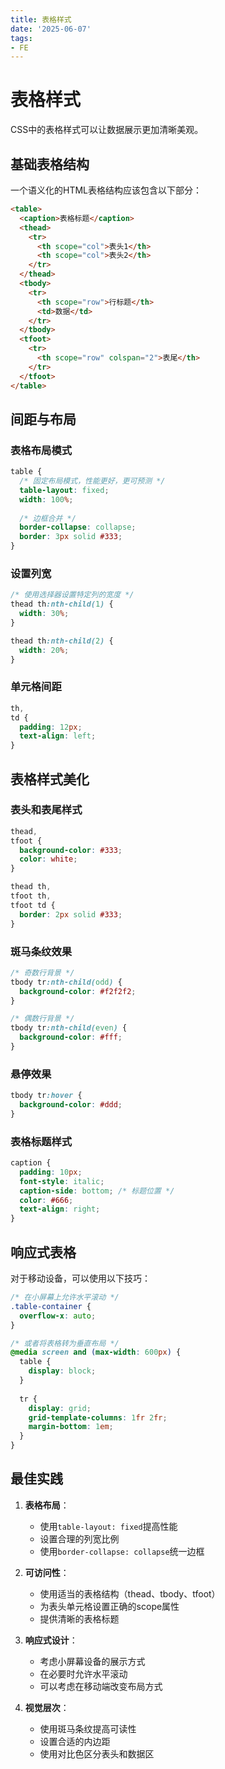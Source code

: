 ```yaml
---
title: 表格样式
date: '2025-06-07'
tags:
- FE
---
```


# 表格样式

CSS中的表格样式可以让数据展示更加清晰美观。
## 基础表格结构

一个语义化的HTML表格结构应该包含以下部分：

```html
<table>
  <caption>表格标题</caption>
  <thead>
    <tr>
      <th scope="col">表头1</th>
      <th scope="col">表头2</th>
    </tr>
  </thead>
  <tbody>
    <tr>
      <th scope="row">行标题</th>
      <td>数据</td>
    </tr>
  </tbody>
  <tfoot>
    <tr>
      <th scope="row" colspan="2">表尾</th>
    </tr>
  </tfoot>
</table>
```

## 间距与布局

### 表格布局模式

```css
table {
  /* 固定布局模式，性能更好，更可预测 */
  table-layout: fixed;
  width: 100%;
  
  /* 边框合并 */
  border-collapse: collapse;
  border: 3px solid #333;
}
```

### 设置列宽

```css
/* 使用选择器设置特定列的宽度 */
thead th:nth-child(1) {
  width: 30%;
}

thead th:nth-child(2) {
  width: 20%;
}
```

### 单元格间距

```css
th,
td {
  padding: 12px;
  text-align: left;
}
```

## 表格样式美化

### 表头和表尾样式

```css
thead,
tfoot {
  background-color: #333;
  color: white;
}

thead th,
tfoot th,
tfoot td {
  border: 2px solid #333;
}
```

### 斑马条纹效果

```css
/* 奇数行背景 */
tbody tr:nth-child(odd) {
  background-color: #f2f2f2;
}

/* 偶数行背景 */
tbody tr:nth-child(even) {
  background-color: #fff;
}
```

### 悬停效果

```css
tbody tr:hover {
  background-color: #ddd;
}
```

### 表格标题样式

```css
caption {
  padding: 10px;
  font-style: italic;
  caption-side: bottom; /* 标题位置 */
  color: #666;
  text-align: right;
}
```

## 响应式表格

对于移动设备，可以使用以下技巧：

```css
/* 在小屏幕上允许水平滚动 */
.table-container {
  overflow-x: auto;
}

/* 或者将表格转为垂直布局 */
@media screen and (max-width: 600px) {
  table {
    display: block;
  }
  
  tr {
    display: grid;
    grid-template-columns: 1fr 2fr;
    margin-bottom: 1em;
  }
}
```

## 最佳实践

1. **表格布局**：
   - 使用`table-layout: fixed`提高性能
   - 设置合理的列宽比例
   - 使用`border-collapse: collapse`统一边框

2. **可访问性**：
   - 使用适当的表格结构（thead、tbody、tfoot）
   - 为表头单元格设置正确的scope属性
   - 提供清晰的表格标题

3. **响应式设计**：
   - 考虑小屏幕设备的展示方式
   - 在必要时允许水平滚动
   - 可以考虑在移动端改变布局方式

4. **视觉层次**：
   - 使用斑马条纹提高可读性
   - 设置合适的内边距
   - 使用对比色区分表头和数据区